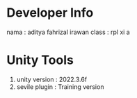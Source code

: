 # Developer Info
nama : aditya fahrizal irawan 
class : rpl xi a

# Unity Tools
1. unity version : 2022.3.6f
2. sevile plugin : Training version 